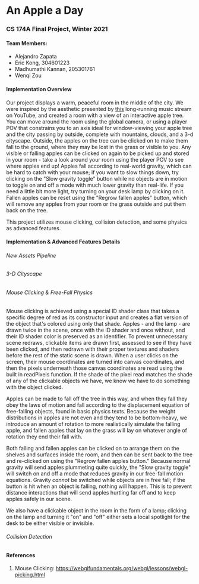 # An Apple a Day

### CS 174A Final Project, Winter 2021



#### Team Members:

- Alejandro Zapata
- Eric Kong, 304601223
- Madhumathi Kannan, 205301761
- Wenqi Zou



#### Implementation Overview

Our project displays a warm, peaceful room in the middle of the city. We were inspired by the aesthetic presented by [this](https://www.youtube.com/watch?v=5qap5aO4i9A) long-running music stream on YouTube, and created a room with a view of an interactive apple tree. You can move around the room using the global camera, or using a player POV that constrains you to an axis ideal for window-viewing your apple tree and the city passing by outside, complete with mountains, clouds, and a 3-d cityscape. Outside, the apples on the tree can be clicked on to make them fall to the ground, where they may be lost in the grass or visible to you. Any visible or falling apples can be clicked on again to be picked up and stored in your room - take a look around your room using the player POV to see where apples end up! Apples fall according to real-world gravity, which can be hard to catch with your mouse; if you want to slow things down, try clicking on the "Slow gravity toggle" button while no objects are in motion to toggle on and off a mode with much lower gravity than real-life. If you need a little bit more light, try turning on your desk lamp by clicking on it. Fallen apples can be reset using the "Regrow fallen apples" button, which will remove  any apples from your room or the grass outside and put them back on the tree.

This project utilizes mouse clicking, collision detection, and some physics as advanced features.



#### Implementation & Advanced Features Details

###### New Assets Pipeline

###### 3-D Cityscape

###### Mouse Clicking & Free-Fall Physics

Mouse clicking is achieved using a special ID shader class that takes a specific degree of red as its constructor input and creates a flat version of the object that's colored using only that shade. Apples - and the lamp - are drawn twice in the scene, once with the ID shader and once without, and their ID shader color is preserved as an identifier. To prevent unnecessary scene redraws, clickable items are drawn first, assessed to see if they have been clicked, and then redrawn with their proper textures and shaders before the rest of the static scene is drawn. When a user clicks on the screen, their mouse coordinates are turned into canvas coordinates, and then the pixels underneath those canvas coordinates are read using the built in readPixels function. If the shade of the pixel read matches the shade of any of the clickable objects we have, we know we have to do something with the object clicked. 

Apples can be made to fall off the tree in this way, and when they fall they obey the laws of motion and fall according to the displacement equation of free-falling objects, found in basic physics texts. Because the weight distributions in apples are not even and they tend to be bottom-heavy, we introduce an amount of rotation to more realistically simulate the falling apple, and fallen apples that lay on the grass will lay on whatever angle of rotation they end their fall with. 

Both falling and fallen apples can be clicked on to arrange them on the shelves and surfaces inside the room, and then can be sent back to the tree and re-clicked on using the "Regrow fallen apples button." Because normal gravity will send apples plummeting quite quickly, the "Slow gravity toggle" will switch on and off a mode that reduces gravity in our free-fall motion equations. Gravity _cannot_ be switched while objects are in free fall; if the button is hit when an object is falling, nothing will happen. This is to prevent distance interactions that will send apples hurtling far off and to keep apples safely in our scene.

We also have a clickable object in the room in the form of a lamp; clicking on the lamp and turning it "on" and "off" either sets a local spotlight for the desk to be either visible or invisible.

###### Collision Detection



#### References

1. Mouse Clicking: https://webglfundamentals.org/webgl/lessons/webgl-picking.html

   





  

